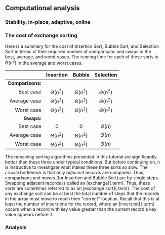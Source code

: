 
## Computational analysis

### Stability, in-place, adaptive, online

### The cost of exchange sorting

Here is a summary for the cost of Insertion Sort, Bubble Sort, and
Selection Sort in terms of their required number of comparisons and
swaps in the best, average, and worst cases. The running time for each
of these sorts is $\Theta(n^2)$ in the average and worst cases.

|                   |     Insertion     |      Bubble       |     Selection     |
|------------------:|:-----------------:|:-----------------:|:-----------------:|
|  **Comparisons:** |                   |                   |                   |
|         Best case |   $\Theta(n^2)$   |   $\Theta(n^2)$   |   $\Theta(n^2)$   |
|      Average case |   $\Theta(n^2)$   |   $\Theta(n^2)$   |   $\Theta(n^2)$   |
|        Worst case |   $\Theta(n^2)$   |   $\Theta(n^2)$   |   $\Theta(n^2)$   |
|        **Swaps:** |                   |                   |                   |
|         Best case |        $0$        |       $0$         |    $\Theta(n)$    |
|      Average case |   $\Theta(n^2)$   |   $\Theta(n^2)$   |    $\Theta(n)$    |
|        Worst case |   $\Theta(n^2)$   |   $\Theta(n^2)$   |    $\Theta(n)$    |

The remaining sorting algorithms presented in this tutorial are
significantly better than these three under typical conditions. But
before continuing on, it is instructive to investigate what makes these
three sorts so slow. The crucial bottleneck is that only *adjacent*
records are compared. Thus, comparisons and moves (for Insertion and
Bubble Sort) are by single steps. Swapping adjacent records is called an
[exchange]{.term}. Thus, these sorts are
sometimes referred to as an [exchange sort]{.term}. The cost of any exchange sort can be at best the total
number of steps that the records in the array must move to reach their
"correct" location. Recall that this is at least the number of
inversions for the record, where an [inversion]{.term} occurs when a record with key value greater than the
current record's key value appears before it.

<avembed id="FindInversionsPRO" src="Sorting/FindInversionsPRO.html" type="ka" name="Inversions Proficiency Exercise"/>

### Analysis

<inlineav id="ExchangeSortCON" src="Sorting/ExchangeSortCON.js" name="Exchange Sort Analysis Slideshow" links="Sorting/ExchangeSortCON.css"/>

